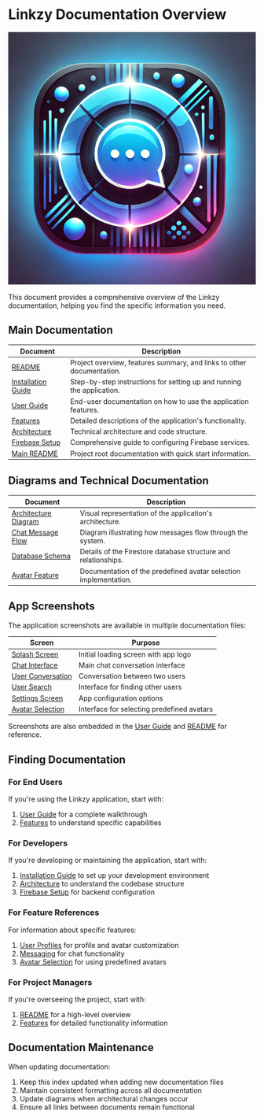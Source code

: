 # Linkzy Documentation Overview

![Linkzy Logo](./images/linkzy_icon.png)

This document provides a comprehensive overview of the Linkzy documentation, helping you find the specific information you need.

## Main Documentation

| Document | Description |
|----------|-------------|
| [README](./README.md) | Project overview, features summary, and links to other documentation. |
| [Installation Guide](./INSTALLATION.md) | Step-by-step instructions for setting up and running the application. |
| [User Guide](./USER_GUIDE.md) | End-user documentation on how to use the application features. |
| [Features](./FEATURES.md) | Detailed descriptions of the application's functionality. |
| [Architecture](./ARCHITECTURE.md) | Technical architecture and code structure. |
| [Firebase Setup](./FIREBASE_SETUP.md) | Comprehensive guide to configuring Firebase services. |
| [Main README](../README.md) | Project root documentation with quick start information. |

## Diagrams and Technical Documentation

| Document | Description |
|----------|-------------|
| [Architecture Diagram](./images/architecture.md) | Visual representation of the application's architecture. |
| [Chat Message Flow](./images/chat_flow.md) | Diagram illustrating how messages flow through the system. |
| [Database Schema](./images/database_schema.md) | Details of the Firestore database structure and relationships. |
| [Avatar Feature](./images/avatar_feature.md) | Documentation of the predefined avatar selection implementation. |

## App Screenshots

The application screenshots are available in multiple documentation files:

| Screen | Purpose |
|--------|---------|
| [Splash Screen](./images/screens/splash_screen.png) | Initial loading screen with app logo |
| [Chat Interface](./images/screens/chat_screen.png) | Main chat conversation interface |
| [User Conversation](./images/screens/tow_user_chat.png) | Conversation between two users |
| [User Search](./images/screens/search_user.png) | Interface for finding other users |
| [Settings Screen](./images/screens/settings.png) | App configuration options |
| [Avatar Selection](./images/screens/avatar_selection.png) | Interface for selecting predefined avatars |

Screenshots are also embedded in the [User Guide](./USER_GUIDE.md) and [README](./README.md) for reference.

## Finding Documentation

### For End Users

If you're using the Linkzy application, start with:

1. [User Guide](./USER_GUIDE.md) for a complete walkthrough
2. [Features](./FEATURES.md) to understand specific capabilities

### For Developers

If you're developing or maintaining the application, start with:

1. [Installation Guide](./INSTALLATION.md) to set up your development environment
2. [Architecture](./ARCHITECTURE.md) to understand the codebase structure
3. [Firebase Setup](./FIREBASE_SETUP.md) for backend configuration

### For Feature References

For information about specific features:

1. [User Profiles](./FEATURES.md#user-profiles) for profile and avatar customization
2. [Messaging](./FEATURES.md#messaging) for chat functionality
3. [Avatar Selection](./USER_GUIDE.md#changing-your-profile-picture) for using predefined avatars

### For Project Managers

If you're overseeing the project, start with:

1. [README](./README.md) for a high-level overview
2. [Features](./FEATURES.md) for detailed functionality information

## Documentation Maintenance

When updating documentation:

1. Keep this index updated when adding new documentation files
2. Maintain consistent formatting across all documentation
3. Update diagrams when architectural changes occur
4. Ensure all links between documents remain functional